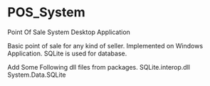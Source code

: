# POS_System
Point Of Sale System Desktop Application

Basic point of sale for any kind of seller.
Implemented on Windows Application.
SQLite is used for database.

Add Some Following dll files from packages.
SQLite.interop.dll
System.Data.SQLite
